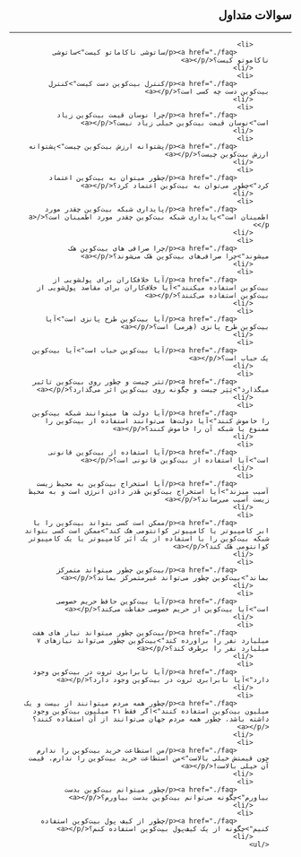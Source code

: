 <head><link rel="stylesheet" type="text/css" href="https://learnmeabitcoin.simorgh.me/assets/css/style.css">
<script src="https://code.jquery.com/jquery-1.12.4.min.js" integrity="sha256-ZosEbRLbNQzLpnKIkEdrPv7lOy9C27hHQ+Xp8a4MxAQ=" crossorigin="anonymous"></script>
<script src="https://learnmeabitcoin.simorgh.me/assets/js/respond.js"></script>    
<meta name="viewport" content="width=device-width, initial-scale=1, user-scalable=no">
</head>
<div class="wrapper"><section>
<div dir="rtl">
    <br>
    <h2>سوالات متداول</h2>
    <hr/>
    <ul>
        
        <li>
            <p><a href="./faq/ساتوشی ناکاماتو کیست">ساتوشی ناکاموتو کیست؟</a></p>
        </li>
        <li>
            <p><a href="./faq/کنترل بیت‌کوین دست کیست">کنترل بیت‌کوین دست چه کسی است؟</a></p>
        </li>
        <li>
            <p><a href="./faq/چرا نوسان قیمت بیت‌کوین زیاد است">نوسان قیمت بیت‌کوین خیلی زیاد نیست؟</a></p>
        </li>
        <li>
            <p><a href="./faq/پشتوانه ارزش بیت‌کوین چیست">پشتوانه ارزش بیت‌کوین چیست؟</a></p>
        </li>
        <li>
            <p><a href="./faq/چطور میتوان به بیت‌کوین اعتماد کرد">چطور می‌توان به بیت‌کوین اعتماد کرد؟</a></p>
        </li>
        <li>
            <p><a href="./faq/پایداری شبکه بیت‌کوین چقدر مورد اطمینان است">پایداری شبکه بیت‌کوین چقدر مورد اطمینان است؟</a></p>
        </li>
        <li>
            <p><a href="./faq/چرا صرافی های بیت‌کوین هک میشوند">چرا صرافی‌های بیت‌کوین هَک می‌شوند؟</a></p>
        </li>
        <li>
            <p><a href="./faq/آیا خلافکاران برای پولشویی از بیت‌کوین استفاده میکنند">آیا خلاف‌کاران برای مقاصد پول‌شویی از بیت‌کوین استفاده می‌کنند؟</a></p>
        </li>
        <li>
            <p><a href="./faq/آیا بیت‌کوین طرح پانزی است">آیا بیت‌کوین طرح پانزی (هِرمی) است؟</a></p>
        </li>
        <li>
            <p><a href="./faq/آیا بیت‌کوین حباب است">آیا بیت‌کوین یک حباب است؟</a></p>
        </li>
        <li>
            <p><a href="./faq/تتر چیست و چطور روی بیت‌کوین تاثیر میگذارد">تِتِر چیست و چگونه روی بیت‌کوین اثر می‌گذارد؟</a></p>
        </li>
        <li>
            <p><a href="./faq/آیا دولت ها میتوانند شبکه بیت‌کوین را خاموش کنند">آیا دولت‌ها می‌توانند استفاده از بیت‌کوین را ممنوع یا شبکه آن را خاموش کنند؟</a></p>
        </li>
        <li>
            <p><a href="./faq/آیا استفاده از بیت‌کوین قانونی است">آیا استفاده از بیت‌کوین قانونی است؟</a></p>
        </li>
        <li>
            <p><a href="./faq/آیا استخراج بیت‌کوین به محیط زیست آسیب میزند">آیا استخراج بیت‌کوین هَدر دادن انرژی است و به محیط زیست آسیب می‌رساند؟</a></p>
        </li>
        <li>
            <p><a href="./faq/ممکن است کسی بتواند بیت‌کوین را با ابر کامپیوتر یا کامپیوتر کوانتومی هک کند">ممکن است کسی بتواند شبکه بیت‌کوین را با استفاده از یک اَبَر کامپیوتر یا یک کامپیوتر کوانتومی هَک کند؟</a></p>
        </li>
        <li>
            <p><a href="./faq/بیت‌کوین چطور میتواند متمرکز بماند">بیت‌کوین چطور می‌تواند غیرمتمرکز بماند؟</a></p>
        </li>
        <li>
            <p><a href="./faq/آیا بیت‌کوین حافظ حریم خصوصی است">آیا بیت‌کوین از حریم خصوصی حفاظت می‌کند؟</a></p>
        </li>
        <li>
            <p><a href="./faq/بیت‌کوین چطور میتواند نیاز های هفت میلیارد نفر را براورده کند">بیت‌کوین چطور می‌تواند نیازهای ۷ میلیارد نفر را برطرف کند؟</a></p>
        </li>
        <li>
            <p><a href="./faq/آیا نابرابری ثروت در بیت‌کوین وجود دارد">آیا نابرابری ثروت در بیت‌کوین وجود دارد؟</a></p>
        </li>
        <li>
            <p><a href="./faq/چطور همه مردم میتوانند از بیست و یک میلیون بیت‌کوین استفاده کنند">اگر فقط ۲۱ میلیون بیت‌کوین وجود داشته باشد، چطور همه مردم جهان می‌توانند از آن استفاده کنند؟</a></p>
        </li>
        <li>
            <p><a href="./faq/من استطاعت خرید بیت‌کوین را ندارم چون قیمتش خیلی بالاست">من استطاعت خرید بیت‌کوین را ندارم. قیمت آن خیلی بالاست!</a></p>
        </li>
        <li>
            <p><a href="./faq/چطور میتوانم بیت‌کوین بدست بیاورم">چگونه می‌توانم بیت‌کوین بدست بیاورم؟</a></p>
        </li>
        <li>
            <p><a href="./faq/چطور از کیف پول بیت‌کوین استفاده کنیم">چگونه از یک کیف‌پول بیت‌کوین استفاده کنم؟</a></p>
        </li>
    </ul>
</div>
</section></div>
